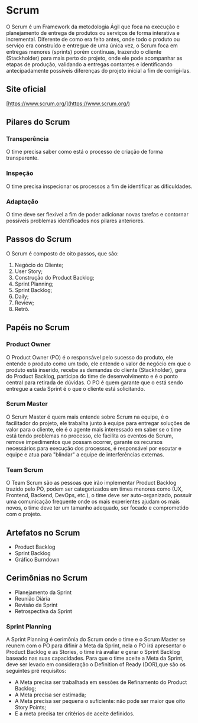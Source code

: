 # Scrum

O Scrum é um Framework da metodologia Ágil que foca na execução e planejamento de entrega de produtos ou serviços de forma interativa e incremental. Diferente de como era feito antes, onde todo o produto ou serviço era construído e entregue de uma única vez, o Scrum foca em entregas menores (sprints) porém contínuas, trazendo o cliente (Stackholder) para mais perto do projeto, onde ele pode acompanhar as etapas de produção, validando a entregas contantes e identificando antecipadamente possíveis diferenças do projeto inicial a fim de corrigi-las.

## Site oficial

[https://www.scrum.org/](https://www.scrum.org/)

## Pilares do Scrum

### Transperência

O time precisa saber como está o processo de criação de forma transparente.

### Inspeção

O time precisa inspecionar os processos a fim de identificar as dificuldades.

### Adaptação

O time deve ser flexível a fim de poder adicionar novas tarefas e contornar possíveis problemas identificados nos pilares anteriores.

## Passos do Scrum

O Scrum é composto de oito passos, que são:

1. Negócio do Cliente;
2. User Story;
3. Construção do Product Backlog;
4. Sprint Planning;
5. Sprint Backlog;
6. Daily;
7. Review;
8. Retrô.

## Papéis no Scrum

### Product Owner

O Product Owner (PO) é o responsável pelo sucesso do produto, ele entende o produto como um todo, ele entende o valor de negócio em que o produto está inserido, recebe as demandas do cliente (Stackholder), gera do Product Backlog, participa do time de desenvolvimento e é o ponto central para retirada de dúvidas.
O PO é quem garante que o está sendo entregue a cada Sprint é o que o cliente está solicitando.

### Scrum Master

O Scrum Master é quem mais entende sobre Scrum na equipe, é o facilitador do projeto, ele trabalha junto à equipe para entregar soluções de valor para o cliente, ele é o agente mais interessado em saber se o time está tendo problemas no processo, ele facilita os eventos do Scrum, remove impedimentos que possam ocorrer, garante os recursos necessários para execução dos processos, é responsável por escutar e equipe e atua para "blindar" a equipe de interferências externas.

### Team Scrum

O Team Scrum são as pessoas que irão implementar Product Backlog trazido pelo PO, podem ser categorizados em times menores como (UX, Frontend, Backend, DevOps, etc.), o time deve ser auto-organizado, possuir uma comunicação frequente onde os mais experientes ajudam os mais novos, o time deve ter um tamanho adequado, ser focado e comprometido com o projeto.

## Artefatos no Scrum

- Product Backlog
- Sprint Backlog
- Gráfico Burndown

## Cerimônias no Scrum

- Planejamento da Sprint
- Reunião Diária
- Revisão da Sprint
- Retrospectiva da Sprint

### Sprint Planning

A Sprint Planning é cerimônia do Scrum onde o time e o Scrum Master se reunem com o PO para difinir a Meta da Sprint, nela o PO irá apresentar o Product Backlog e as Stories, o time irá avaliar e gerar o Sprint Backlog baseado nas suas capacidades.
Para que o time aceite a Meta da Sprint, deve ser levado em consideração o Definition of Ready (DOR),que são os seguintes pré requisitos:

- A Meta precisa ser trabalhada em sessões de Refinamento do Product Backlog;
- A Meta precisa ser estimada;
- A Meta precisa ser pequena o suficiente: não pode ser maior que oito Story Points;
- E a meta precisa ter critérios de aceite definidos.
